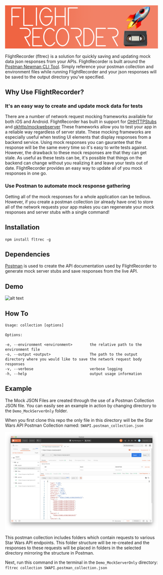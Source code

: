 ![alt text](https://raw.githubusercontent.com/normand1/FlightRecorder/master/ReadMeAssets/FlightRecLogo.png)


FlightRecorder (fltrec) is a solution for quickly saving and updating mock data json responses from your APIs.
FlightRecorder is built around the [Postman Newman CLI Tool](https://github.com/postmanlabs/newman).
Simply reference your postman collection and environment files while running FlightRecorder and your json responses will be saved to the output directory you've specified.

## Why Use FlightRecorder?

### It's an easy way to create and update mock data for tests
There are a number of network request mocking frameworks available for both iOS and Android. FlightRecorder has built in support for [OHHTTPStubs](https://github.com/AliSoftware/OHHTTPStubs) and [okhttp/mockwebserver](https://github.com/square/okhttp/tree/master/mockwebserver)
These frameworks allow you to test your app in a reliable way regardless of server state. These mocking frameworks are especially useful when testing UI elements that display responses from a backend service. Using mock responses you can gaurantee that the response will be the same every time so it's easy to write tests against. However, the drawback to these mock responses are that they can get stale.  As useful as these tests can be, it's possible that things on the backend can change without you realizing it and leave your tests out of date. FlightRecorder provides an easy way to update all of you mock responses in one go.

### Use Postman to automate mock response gathering

Getting all of the mock responses for a whole application can be tedious. However, if you create a postman collection (or already have one) to store all of the network requests your app makes you can regenerate your mock responses and server stubs with a single command!

## Installation 

`npm install fltrec -g`

## Dependencies


[Postman](https://www.getpostman.com/postman) is used to create the API documentation used by FlightRecorder to generate mock server stubs and save responses from the live API.

## Demo

![alt text](https://raw.githubusercontent.com/normand1/FlightRecorder/master/ReadMeAssets/flt_rec_demo.gif)

## How To
```
Usage: collection [options]

Options:

-e, --environment <environment>        the relative path to the environment file
-o, --output <output>                  The path to the output directory where you would like to save the network request body responses
-v, --verbose                          verbose logging
-h, --help                             output usage information
```

## Example

The Mock JSON Files are created through the use of a Postman Collection JSON file. You can easily see an example in action by changing directory to the `Demo_MockServerOnly` folder.

When you first clone this repo the only file in this directory will be the Star Wars API Postman Collection named: `SWAPI.postman_collection.json` 

![Postman Example](https://raw.githubusercontent.com/normand1/FlightRecorder/master/ReadMeAssets/postman_swapi.png)

This postman collection includes folders which contain requests to various Star Wars API endpoints. This folder structure will be re-created and the responses to these requests will be placed in folders in the selected directory mirroring the structure in Postman. 

Next, run this command in the terminal in the `Demo_MockServerOnly` directory:
`fltrec collection SWAPI.postman_collection.json`


